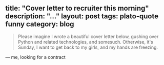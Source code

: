 title: "Cover letter to recruiter this morning"
description: "..."
layout: post
tags: plato-quote funny
category: blog
---

> Please imagine I wrote a beautiful cover letter below, gushing over Python and related technologies, and somesuch. Otherwise, it's Sunday, I want to get back to my girls, and my hands are freezing.

&mdash; me, looking for a contract
